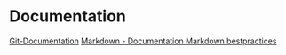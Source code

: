 # Documentation
[Git-Documentation](https://git-scm.com/doc)
[Markdown - Documentation ](https://guides.github.com/features/mastering-markdown) 
[Markdown bestpractices](ttps://www.markdownguide.org/basic-syntax/)
